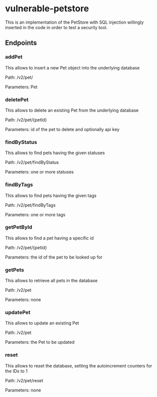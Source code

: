 # vulnerable-petstore
This is an implementation of the PetStore with SQL injection willingly inserted in the code in order to test a security tool. 

## Endpoints
### addPet
This allows to insert a new Pet object into the underlying database

Path: /v2/pet/

Parameters: Pet


### deletePet
This allows to delete an existing Pet from the underlying database

Path: /v2/pet/{petId}

Parameters: id of the pet to delete and optionally api key


### findByStatus
This allows to find pets having the given statuses

Path: /v2/pet/findByStatus

Parameters: one or more statuses


### findByTags
This allows to find pets having the given tags

Path: /v2/pet/findByTags

Parameters: one or more tags

### getPetById
This allows to find a pet having a specific id

Path: /v2/pet/{petId}

Parameters: the id of the pet to be looked up for


### getPets
This allows to retrieve all pets in the database

Path: /v2/pet

Parameters: none


### updatePet
This allows to update an existing Pet

Path: /v2/pet

Parameters: the Pet to be updated

### reset
This allows to reset the database, setting the autoincrement counters for the IDs to 1

Path: /v2/pet/reset

Parameters: none
